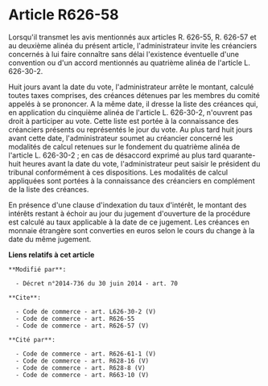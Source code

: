 # Article R626-58

Lorsqu'il transmet les avis mentionnés aux articles R. 626-55, R. 626-57 et au deuxième alinéa du présent article,
l'administrateur invite les créanciers concernés à lui faire connaître sans délai l'existence éventuelle d'une convention ou
d'un accord mentionnés au quatrième alinéa de l'article L. 626-30-2. 

Huit jours avant la date du vote, l'administrateur arrête le montant, calculé toutes taxes comprises, des créances détenues
par les membres du comité appelés à se prononcer. A la même date, il dresse la liste des créances qui, en application du
cinquième alinéa de l'article L. 626-30-2, n'ouvrent pas droit à participer au vote. Cette liste est portée à la connaissance
des créanciers présents ou représentés le jour du vote. Au plus tard huit jours avant cette date, l'administrateur soumet au
créancier concerné les modalités de calcul retenues sur le fondement du quatrième alinéa de l'article L. 626-30-2 ; en cas de
désaccord exprimé au plus tard quarante-huit heures avant la date du vote, l'administrateur peut saisir le président du
tribunal conformément à ces dispositions. Les modalités de calcul appliquées sont portées à la connaissance des créanciers en
complément de la liste des créances. 

En présence d'une clause d'indexation du taux d'intérêt, le montant des intérêts restant à échoir au jour du jugement
d'ouverture de la procédure est calculé au taux applicable à la date de ce jugement. Les créances en monnaie étrangère sont
converties en euros selon le cours du change à la date du même jugement.

**Liens relatifs à cet article**

	**Modifié par**:

	  - Décret n°2014-736 du 30 juin 2014 - art. 70

	**Cite**:

	  - Code de commerce - art. L626-30-2 (V)
	  - Code de commerce - art. R626-55
	  - Code de commerce - art. R626-57 (V)

	**Cité par**:

	  - Code de commerce - art. R626-61-1 (V)
	  - Code de commerce - art. R628-16 (V)
	  - Code de commerce - art. R628-8 (V)
	  - Code de commerce - art. R663-10 (V)
